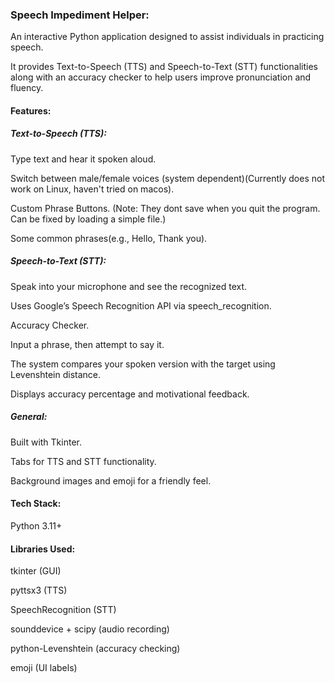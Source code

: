 ### **Speech Impediment Helper:**



An interactive Python application designed to assist individuals in practicing speech.

It provides Text-to-Speech (TTS) and Speech-to-Text (STT) functionalities along with an accuracy checker to help users improve pronunciation and fluency.



#### **Features:**



##### Text-to-Speech (TTS):



Type text and hear it spoken aloud.

Switch between male/female voices (system dependent)(Currently does not work on Linux, haven't tried on macos).

Custom Phrase Buttons. (Note: They dont save when you quit the program. Can be fixed by loading a simple file.)

Some common phrases(e.g., Hello, Thank you).



##### Speech-to-Text (STT):



Speak into your microphone and see the recognized text.

Uses Google’s Speech Recognition API via speech\_recognition.

Accuracy Checker.

Input a phrase, then attempt to say it.

The system compares your spoken version with the target using Levenshtein distance.

Displays accuracy percentage and motivational feedback.



##### General:

Built with Tkinter.

Tabs for TTS and STT functionality.

Background images and emoji for a friendly feel.



#### Tech Stack:

Python 3.11+



#### Libraries Used:

tkinter (GUI)

pyttsx3 (TTS)

SpeechRecognition (STT)

sounddevice + scipy (audio recording)

python-Levenshtein (accuracy checking)

emoji (UI labels)


